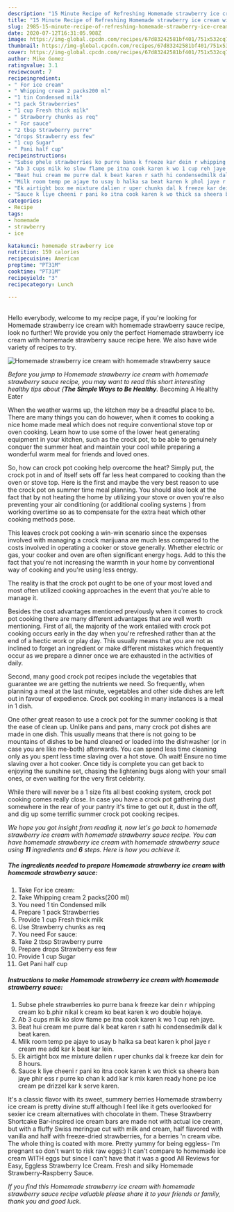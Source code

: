 ```yaml
---
description: "15 Minute Recipe of Refreshing Homemade strawberry ice cream with homemade strawberry sauce"
title: "15 Minute Recipe of Refreshing Homemade strawberry ice cream with homemade strawberry sauce"
slug: 2985-15-minute-recipe-of-refreshing-homemade-strawberry-ice-cream-with-homemade-strawberry-sauce
date: 2020-07-12T16:31:05.908Z
image: https://img-global.cpcdn.com/recipes/67d83242581bf401/751x532cq70/homemade-strawberry-ice-cream-with-homemade-strawberry-sauce-recipe-main-photo.jpg
thumbnail: https://img-global.cpcdn.com/recipes/67d83242581bf401/751x532cq70/homemade-strawberry-ice-cream-with-homemade-strawberry-sauce-recipe-main-photo.jpg
cover: https://img-global.cpcdn.com/recipes/67d83242581bf401/751x532cq70/homemade-strawberry-ice-cream-with-homemade-strawberry-sauce-recipe-main-photo.jpg
author: Mike Gomez
ratingvalue: 3.1
reviewcount: 7
recipeingredient:
- " For ice cream"
- " Whipping cream 2 packs200 ml"
- "1 tin Condensed milk"
- "1 pack Strawberries"
- "1 cup Fresh thick milk"
- " Strawberry chunks as req"
- " For sauce"
- "2 tbsp Strawberry purre"
- "drops Strawberry ess few"
- "1 cup Sugar"
- " Pani half cup"
recipeinstructions:
- "Subse phele strawberries ko purre bana k freeze kar dein r whipping cream ko b.phir nikal k cream ko beat karen k wo double hojaye."
- "Ab 3 cups milk ko slow flame pe itna cook karen k wo 1 cup reh jaye."
- "Beat hui cream me purre dal k beat karen r sath hi condensedmilk dal k beat karen."
- "Milk room temp pe ajaye to usay b halka sa beat karen k phol jaye r cream me add kar k beat kar lein."
- "Ek airtight box me mixture dalien r uper chunks dal k freeze kar dein for 8 hours."
- "Sauce k liye cheeni r pani ko itna cook karen k wo thick sa sheera ban jaye phir ess r purre ko chan k add kar k mix karen ready hone pe ice cream pe drizzel kar k serve karen."
categories:
- Recipe
tags:
- homemade
- strawberry
- ice

katakunci: homemade strawberry ice 
nutrition: 159 calories
recipecuisine: American
preptime: "PT31M"
cooktime: "PT31M"
recipeyield: "3"
recipecategory: Lunch

---
```

<br>
Hello everybody, welcome to my recipe page, if you're looking for Homemade strawberry ice cream with homemade strawberry sauce recipe, look no further! We provide you only the perfect Homemade strawberry ice cream with homemade strawberry sauce recipe here. We also have wide variety of recipes to try.
<br>


![Homemade strawberry ice cream with homemade strawberry sauce](https://img-global.cpcdn.com/recipes/67d83242581bf401/751x532cq70/homemade-strawberry-ice-cream-with-homemade-strawberry-sauce-recipe-main-photo.jpg)

<i>Before you jump to Homemade strawberry ice cream with homemade strawberry sauce recipe, you may want to read this short interesting healthy tips about {<strong>The Simple Ways to Be Healthy</strong>.</i>
Becoming A Healthy Eater


When the weather warms up, the kitchen may be a dreadful place to be. There are many things you can do however, when it comes to cooking a nice home made meal which does not require conventional stove top or oven cooking. Learn how to use some of the lower heat generating equipment in your kitchen, such as the crock pot, to be able to genuinely conquer the summer heat and maintain your cool while preparing a wonderful warm meal for friends and loved ones.

So, how can crock pot cooking help overcome the heat? Simply put, the crock pot in and of itself sets off far less heat compared to cooking than the oven or stove top. Here is the first and maybe the very best reason to use the crock pot on summer time meal planning. You should also look at the fact that by not heating the home by utilizing your stove or oven you're also preventing your air conditioning (or additional cooling systems ) from working overtime so as to compensate for the extra heat which other cooking methods pose.

This leaves crock pot cooking a win-win scenario since the expenses involved with managing a crock marijuana are much less compared to the costs involved in operating a cooker or stove generally. Whether electric or gas, your cooker and oven are often significant energy hogs. Add to this the fact that you're not increasing the warmth in your home by conventional way of cooking and you're using less energy.

 The reality is that the crock pot ought to be one of your most loved and most often utilized cooking approaches in the event that you're able to manage it.  



Besides the cost advantages mentioned previously when it comes to crock pot cooking there are many different advantages that are well worth mentioning. First of all, the majority of the work entailed with crock pot cooking occurs early in the day when you're refreshed rather than at the end of a hectic work or play day. This usually means that you are not as inclined to forget an ingredient or make different mistakes which frequently occur as we prepare a dinner once we are exhausted in the activities of daily.

Second, many good crock pot recipes include the vegetables that guarantee we are getting the nutrients we need. So frequently, when planning a meal at the last minute, vegetables and other side dishes are left out in favour of expedience. Crock pot cooking in many instances is a meal in 1 dish.

One other great reason to use a crock pot for the summer cooking is that the ease of clean up.  Unlike pans and pans, many crock pot dishes are made in one dish. This usually means that there is not going to be mountains of dishes to be hand cleaned or loaded into the dishwasher (or in case you are like me-both) afterwards. You can spend less time cleaning only as you spent less time slaving over a hot stove. Oh wait! Ensure no time slaving over a hot cooker. Once tidy is complete you can get back to enjoying the sunshine set, chasing the lightening bugs along with your small ones, or even waiting for the very first celebrity.

While there will never be a 1 size fits all best cooking system, crock pot cooking comes really close. In case you have a crock pot gathering dust somewhere in the rear of your pantry it's time to get out it, dust in the off, and dig up some terrific summer crock pot cooking recipes.


<i>We hope you got insight from reading it, now let's go back to homemade strawberry ice cream with homemade strawberry sauce recipe. You can have homemade strawberry ice cream with homemade strawberry sauce using <strong>11</strong> ingredients and <strong>6</strong> steps. Here is how you achieve it.
</i>

##### The ingredients needed to prepare Homemade strawberry ice cream with homemade strawberry sauce:

1. Take  For ice cream:
1. Take  Whipping cream 2 packs(200 ml)
1. You need 1 tin Condensed milk
1. Prepare 1 pack Strawberries
1. Provide 1 cup Fresh thick milk
1. Use  Strawberry chunks as req
1. You need  For sauce:
1. Take 2 tbsp Strawberry purre
1. Prepare drops Strawberry ess few
1. Provide 1 cup Sugar
1. Get  Pani half cup


##### Instructions to make Homemade strawberry ice cream with homemade strawberry sauce:

1. Subse phele strawberries ko purre bana k freeze kar dein r whipping cream ko b.phir nikal k cream ko beat karen k wo double hojaye.
1. Ab 3 cups milk ko slow flame pe itna cook karen k wo 1 cup reh jaye.
1. Beat hui cream me purre dal k beat karen r sath hi condensedmilk dal k beat karen.
1. Milk room temp pe ajaye to usay b halka sa beat karen k phol jaye r cream me add kar k beat kar lein.
1. Ek airtight box me mixture dalien r uper chunks dal k freeze kar dein for 8 hours.
1. Sauce k liye cheeni r pani ko itna cook karen k wo thick sa sheera ban jaye phir ess r purre ko chan k add kar k mix karen ready hone pe ice cream pe drizzel kar k serve karen.


It&#39;s a classic flavor with its sweet, summery berries Homemade strawberry ice cream is pretty divine stuff although I feel like it gets overlooked for sexier ice cream alternatives with chocolate in them. These Strawberry Shortcake Bar-inspired ice cream bars are made not with actual ice cream, but with a fluffy Swiss meringue cut with milk and cream, half flavored with vanilla and half with freeze-dried strawberries, for a berries &#39;n cream vibe. The whole thing is coated with more. Pretty yummy for being eggless- I&#39;m pregnant so don&#39;t want to risk raw eggs:) It can&#39;t compare to homemade ice cream WITH eggs but since I can&#39;t have that it was a good All Reviews for Easy, Eggless Strawberry Ice Cream. Fresh and silky Homemade Strawberry-Raspberry Sauce. 

<i>If you find this Homemade strawberry ice cream with homemade strawberry sauce recipe valuable please share it to your friends or family, thank you and good luck.</i>
